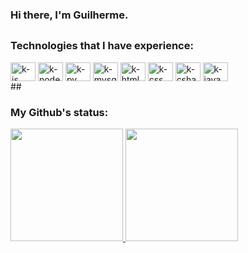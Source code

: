 ### Hi there, I'm Guilherme.

## 
### Technologies that I have experience:
<div>
  <img align="center" alt="k-js" height="30" width="40" src="https://icongr.am/devicon/javascript-original.svg?size=120">
  <img align="center" alt="k-node" height="30" width="40" src="https://icongr.am/devicon/nodejs-original.svg?size=120">
  <img align="center" alt="k-py" height="30" width="40" src="https://icongr.am/devicon/python-original.svg?size=120">
  <img align="center" alt="k-mysql" height="30" width="40" src="https://icongr.am/devicon/mysql-original.svg?size=120">
  <img align="center" alt="k-html" height="30" width="40" src="https://icongr.am/devicon/html5-original.svg?size=128">
  <img align="center" alt="k-css" height="30" width="40" src="https://icongr.am/devicon/css3-original.svg?size=128">
  <img align="center" alt="k-csharp" height="30" width="40" src="https://icongr.am/devicon/csharp-original.svg?size=120">
  <img align="center" alt="k-java" height="30" width="40" src="https://icongr.am/devicon/java-original.svg?size=120">
</div>
##

### My Github's status:
<div>
  <a href="https://github.com/kyzzk">
  <img height="180em" src="https://github-readme-stats.vercel.app/api?username=kyzzk&show_icons=true&theme=dark&include_all_commits=true&count_private=true"/>
  <img height="180em" src="https://github-readme-stats.vercel.app/api/top-langs/?username=kyzzk&layout=compact&langs_count=16&theme=dark"/>
  </a>
</div>
